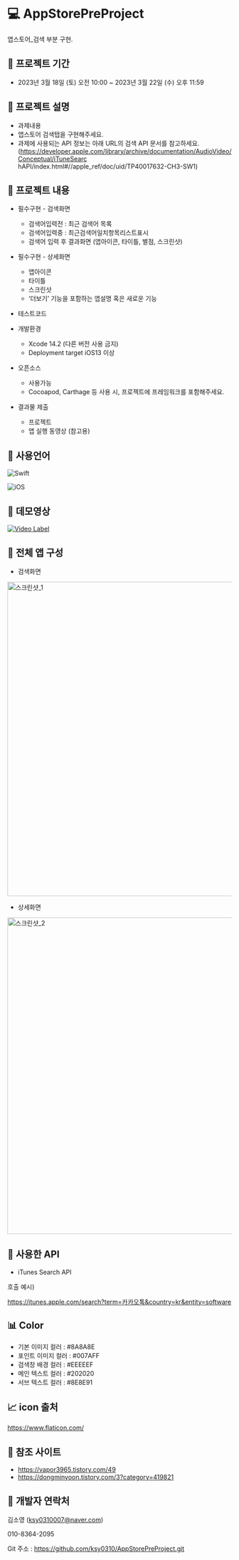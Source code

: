 
# :computer: AppStorePreProject
앱스토어_검색 부분 구현.

## :closed_book: 프로젝트 기간
* 2023년 3월 18일 (토) 오전 10:00 ~ 2023년 3월 22일 (수) 오후 11:59


## :orange_book: 프로젝트 설명
- 과제내용
- 앱스토어 검색탭을 구현해주세요.
- 과제에 사용되는 API 정보는 아래 URL의 검색 API 문서를 참고하세요. (https://developer.apple.com/library/archive/documentation/AudioVideo/Conceptual/iTuneSearc hAPI/index.html#//apple_ref/doc/uid/TP40017632-CH3-SW1)


## :ledger: 프로젝트 내용
* 필수구현 - 검색화면
	- 검색어입력전 : 최근 검색어 목록
	- 검색어입력중 : 최근검색어일치항목리스트표시
	- 검색어 입력 후 결과화면 (앱아이콘, 타이틀, 별점, 스크린샷)
* 필수구현 - 상세화면
	- 앱아이콘
	- 타이틀
	- 스크린샷
	- ‘더보기’ 기능을 포함하는 앱설명 혹은 새로운 기능
* 테스트코드

* 개발환경
	- Xcode 14.2 (다른 버전 사용 금지)
	- Deployment target iOS13 이상
* 오픈소스
	- 사용가능
	- Cocoapod, Carthage 등 사용 시, 프로젝트에 프레임워크를 포함해주세요.
* 결과물 제출 
	- 프로젝트
	- 앱 실행 동영상 (참고용)


## :green_book: 사용언어
![Swift](https://img.shields.io/badge/swift-F54A2A?style=for-the-badge&logo=swift&logoColor=white)


![iOS](https://img.shields.io/badge/iOS-000000?style=for-the-badge&logo=ios&logoColor=white)


## :blue_book: 데모영상
[![Video Label](http://img.youtube.com/vi/QNr4hns8pWM/0.jpg)](https://youtu.be/QNr4hns8pWM)



## :notebook_with_decorative_cover: 전체 앱 구성

- 검색화면

<img width="707" alt="스크린샷_1" src="https://user-images.githubusercontent.com/124762147/226907221-ea136eb6-5229-45c5-8abb-f21ae456cbd2.png">

- 상세화면 

<img width="712" alt="스크린샷_2" src="https://user-images.githubusercontent.com/124762147/226907241-2a399636-ac6f-4304-a458-993c2448ba3b.png">




## :open_file_folder: 사용한 API
- iTunes Search API

호출 예시) 


https://itunes.apple.com/search?term=카카오톡&country=kr&entity=software



## :bar_chart: Color
- 기본 이미지 컬러 : #8A8A8E
- 포인트 이미지 컬러 : #007AFF
- 검색창 배경 컬러 : #EEEEEF
- 메인 텍스트 컬러 : #202020
- 서브 텍스트 컬러 : #8E8E91



## :chart_with_upwards_trend: icon 출처
https://www.flaticon.com/



## :page_facing_up: 참조 사이트
- https://vapor3965.tistory.com/49
- https://dongminyoon.tistory.com/3?category=419821


## :high_brightness: 개발자 연락처
김소영 (ksy0310007@naver.com)


010-8364-2095

Git 주소 : https://github.com/ksy0310/AppStorePreProject.git

